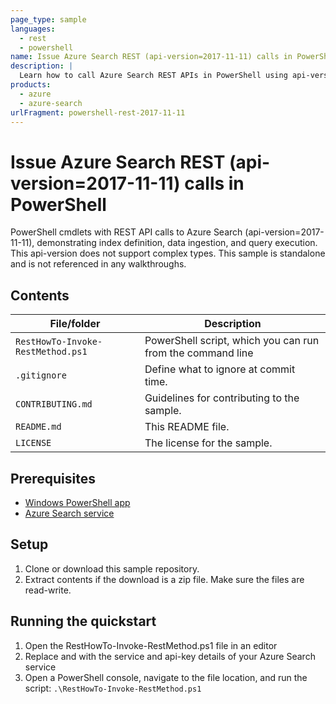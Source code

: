 ```yaml
---
page_type: sample
languages:
  - rest
  - powershell
name: Issue Azure Search REST (api-version=2017-11-11) calls in PowerShell  
description: |
  Learn how to call Azure Search REST APIs in PowerShell using api-version=2017-11-11. This example demonstrates index definition, data ingestion, and query execution. This api-version does not support complex types.
products:
  - azure
  - azure-search
urlFragment: powershell-rest-2017-11-11
---
```


# Issue Azure Search REST (api-version=2017-11-11) calls in PowerShell 

PowerShell cmdlets with REST API calls to Azure Search (api-version=2017-11-11), demonstrating index definition, data ingestion, and query execution. This api-version does not support complex types. This sample is standalone and is not referenced in any walkthroughs.

## Contents

| File/folder | Description |
|-------------|-------------|
| `RestHowTo-Invoke-RestMethod.ps1` | PowerShell script, which you can run from the command line |
| `.gitignore` | Define what to ignore at commit time. |
| `CONTRIBUTING.md` | Guidelines for contributing to the sample. |
| `README.md` | This README file. |
| `LICENSE`   | The license for the sample. |

## Prerequisites

- [Windows PowerShell app](https://docs.microsoft.com/powershell/scripting/components/ise/introducing-the-windows-powershell-ise?view=powershell-6)
- [Azure Search service](https://docs.microsoft.com/azure/search/search-create-service-portal)

## Setup

1. Clone or download this sample repository.
1. Extract contents if the download is a zip file. Make sure the files are read-write.

## Running the quickstart
1. Open the RestHowTo-Invoke-RestMethod.ps1 file in an editor
1. Replace <YOUR-SERVICE-NAME> and <YOUR-ADMIN-API-KEY> with the service and api-key details of your Azure Search service
1. Open a PowerShell console, navigate to the file location, and run the script: `.\RestHowTo-Invoke-RestMethod.ps1`
